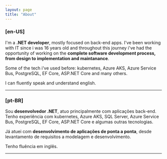 ```yaml
---
layout: page
title: "About"
---
```



### [en-US]
I'm a **.NET developer**, mostly focused on back-end apps.
I've been working with IT since i was 16 years old and throughout this journey i've had the opportunity of working on the **complete software development process, from design to implementation and maintanance**.

Some of the tech i've used before: kubernetes, Azure AKS, Azure Service Bus, PostgreSQL, EF Core, ASP.NET Core and many others.

I can fluently speak and understand english.

--------------

### [pt-BR]
Sou **desenvolvedor .NET**, atuo principalmente com aplicações back-end.
Tenho experiência com kubernetes, Azure AKS, SQL Server, Azure Service Bus, PostgreSQL, EF Core, ASP.NET Core e algumas outras tecnologias.

Já atuei com **desenvolvimento de aplicações de ponta a ponta**, desde levantamento de requisitos a modelagem e desenvolvimento.

Tenho fluência em inglês.

--------------
